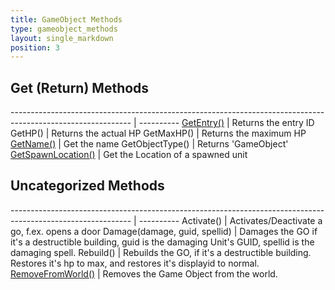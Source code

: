 ```yaml
---
title: GameObject Methods
type: gameobject_methods
layout: single_markdown
position: 3
---
```


## Get (Return) Methods

------------------------------------------------------------------------------------------------------------ | ---------- 
[GetEntry()](/Wiki/docs/standards_scripts/methods_lua/GameObject_Methods/Lua_GetEntry)                       | Returns the entry ID
GetHP()                                                                                                      | Returns the actual HP
GetMaxHP()                                                                                                   | Returns the maximum HP
[GetName()](/Wiki/docs/standards_scripts/methods_lua/GameObject_Methods/Lua_GetName)                         | Get the name
GetObjectType()                                                                                              | Returns 'GameObject'
[GetSpawnLocation()](/Wiki/docs/standards_scripts/methods_lua/GameObject_Methods/Lua_GetSpawnLocation)       | Get the Location of a spawned unit

## Uncategorized Methods

------------------------------------------------------------------------------------------------------------ | ---------- 
Activate()                                                                                                   | Activates/Deactivate a go, f.ex. opens a door
Damage(damage, guid, spellid)                                                                                | Damages the GO if it's a destructible building, guid is the damaging Unit's GUID, spellid is the damaging spell.
Rebuild()                                                                                                    | Rebuilds the GO, if it's a destructible building. Restores it's hp to max, and restores it's displayid to normal.
[RemoveFromWorld()](/Wiki/docs/standards_scripts/methods_lua/GameObject_Methods/Lua_RemoveFromWorld)         | Removes the Game Object from the world.
